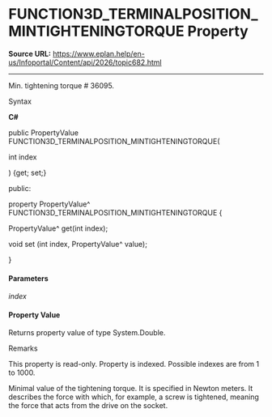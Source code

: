 # FUNCTION3D_TERMINALPOSITION_MINTIGHTENINGTORQUE Property

**Source URL:** https://www.eplan.help/en-us/Infoportal/Content/api/2026/topic682.html

---

Min. tightening torque # 36095.

Syntax

**C#**



public PropertyValue FUNCTION3D_TERMINALPOSITION_MINTIGHTENINGTORQUE( 

   int index

) {get; set;}

public:

property PropertyValue^ FUNCTION3D_TERMINALPOSITION_MINTIGHTENINGTORQUE {

   PropertyValue^ get(int index);

   void set (int index, PropertyValue^ value);

}


#### Parameters

*index*

#### Property Value

Returns property value of type System.Double.

Remarks

This property is read-only. Property is indexed. Possible indexes are from 1 to 1000.

Minimal value of the tightening torque. It is specified in Newton meters. It describes the force with which, for example, a screw is tightened, meaning the force that acts from the drive on the socket.
